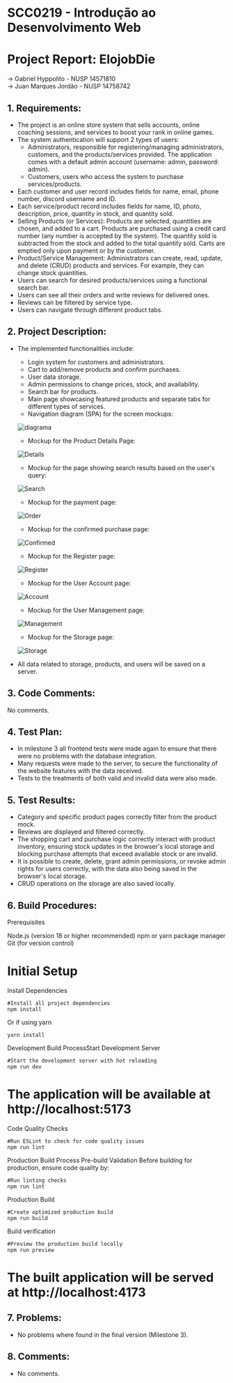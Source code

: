 # SCC0219 - Introdução ao Desenvolvimento Web <br/>

# Project Report: ElojobDie
-> Gabriel Hyppolito - NUSP 14571810 </br>
-> Juan Marques Jordão - NUSP 14758742 </br>

## 1. Requirements:
  * The project is an online store system that sells accounts, online coaching sessions, and services to boost your rank in online games.
  * The system authentication will support 2 types of users:
      - Administrators, responsible for registering/managing administrators, customers, and the products/services provided. The application comes with a default admin account (username: admin, password: admin).
      - Customers, users who access the system to purchase services/products.
  * Each customer and user record includes fields for name, email, phone number, discord username and ID.
  * Each service/product record includes fields for name, ID, photo, description, price, quantity in stock, and quantity sold.
  * Selling Products (or Services): Products are selected, quantities are chosen, and added to a cart. Products are purchased using a credit card number (any number is accepted by the system). The quantity sold is subtracted from the stock and added to the total quantity sold. Carts are emptied only upon payment or by the customer.
  * Product/Service Management: Administrators can create, read, update, and delete (CRUD) products and services. For example, they can change stock quantities.
  * Users can search for desired products/services using a functional search bar.
  * Users can see all their orders and write reviews for delivered ones.
  * Reviews can be filtered by service type.
  * Users can navigate through different product tabs.

## 2. Project Description:
  * The implemented functionalities include:
     - Login system for customers and administrators.
     - Cart to add/remove products and confirm purchases.
     - User data storage.
     - Admin permissions to change prices, stock, and availability.
     - Search bar for products.
     - Main page showcasing featured products and separate tabs for different types of services.

    * Navigation diagram (SPA) for the screen mockups:
     <p>
      <img src="Prototypes/diagrama.png" alt="diagrama">
     </p>

    * Mockup for the Product Details Page:
     <p>
      <img src="Prototypes/prodDetails.png" alt="Details"/>
     </p>

    * Mockup for the page showing search results based on the user's query:
     <p>
      <img src="Prototypes/searchResult.png" alt="Search"/>
     </p>

    * Mockup for the payment page:
     <p>
      <img src="Prototypes/orderPage.png" alt="Order"/>
     </p>

    * Mockup for the confirmed purchase page:
     <p>
      <img src="Prototypes/confirmedPage.png" alt="Confirmed"/>
     </p>

    * Mockup for the Register page:
     <p>
      <img src="Prototypes/registerPage.png" alt="Register"/>
     </p>

    * Mockup for the User Account page:
     <p>
      <img src="Prototypes/UserAccount.png" alt="Account"/>
     </p>

    * Mockup for the User Management page:
     <p>
      <img src="Prototypes/userManagement.png" alt="Management"/>
     </p>

    * Mockup for the Storage page:
     <p>
      <img src="Prototypes/storagePage.png" alt="Storage"/>
     </p>
     
   * All data related to storage, products, and users will be saved on a server.

## 3. Code Comments:
No comments.

## 4. Test Plan:
* In milestone 3 all frontend tests were made again to ensure that there were no problems with the database integration.
* Many requests were made to the server, to secure the functionality of the website features with the data received.
* Tests to the treatments of both valid and invalid data were also made.

## 5. Test Results:
* Category and specific product pages correctly filter from the product mock.
* Reviews are displayed and filtered correctly.
* The shopping cart and purchase logic correctly interact with product inventory, ensuring stock updates in the browser's local storage and blocking purchase attempts that exceed available stock or are invalid.
* It is possible to create, delete, grant admin permissions, or revoke admin rights for users correctly, with the data also being saved in the browser's local storage.
* CRUD operations on the storage are also saved locally.

## 6. Build Procedures:
Prerequisites

Node.js (version 18 or higher recommended)
npm or yarn package manager
Git (for version control)

# Initial Setup
Install Dependencies
```
#Install all project dependencies
npm install
```
Or if using yarn
```
yarn install
```

Development Build ProcessStart Development Server
```
#Start the development server with hot reloading
npm run dev
```
# The application will be available at http://localhost:5173
Code Quality Checks
  ``` 
#Run ESLint to check for code quality issues
npm run lint
```

Production Build Process
Pre-build Validation
Before building for production, ensure code quality by:
```
#Run linting checks
npm run lint
```
Production Build
```
#Create optimized production build
npm run build
```

Build verification
```
#Preview the production build locally
npm run preview
```
# The built application will be served at http://localhost:4173
## 7. Problems:
* No problems where found in the final version (Milestone 3).

## 8. Comments:
* No comments.
